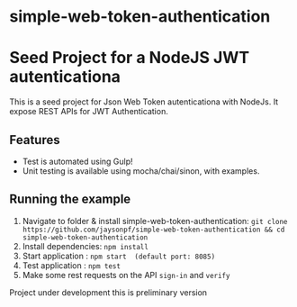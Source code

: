# simple-web-token-authentication


# Seed Project for a NodeJS JWT autenticationa
This is a seed project for Json Web Token autenticationa with NodeJs. It expose  REST APIs for JWT Authentication.

## Features
- Test  is automated using Gulp!
- Unit testing is available using mocha/chai/sinon, with examples.


## Running the example
1. Navigate to folder & install simple-web-token-authentication: `git clone https://github.com/jaysonpf/simple-web-token-authentication && cd simple-web-token-authentication`
2. Install dependencies: `npm install`
3. Start application : `npm start  (default port: 8085)`
3. Test application : `npm test`  
4. Make some rest requests on the API `sign-in` and `verify`



Project under development this is preliminary version